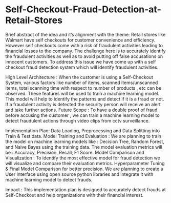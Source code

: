 # Self-Checkout-Fraud-Detection-at-Retail-Stores

Brief abstract of the idea and it’s alignment with the theme:
Retail stores like Walmart have self checkouts for customer convenience and efficiency. However self checkouts come with a risk of fraudulent activities leading to financial losses to the company. The challenge here is to accurately identify the fraudulent activities as well as to avoid putting off false accusations on innocent customers. To address this issue we have come up with a self checkout fraud detection system which will identify fraudulent activities. 

High Level Architecture :
When the customer is using a Self-Checkout System, various factors like number of items, scanned items/unscanned items, total scanning time with respect to number of products , etc can be observed. These features will be used to train a machine learning model. This model will help to identify the patterns and detect if it is a fraud or not. If a fraudulent activity is detected the security person will receive an alert and take further actions. 
Future Scope : To have a double proof of fraud before accusing the customer , we can train a machine learning model to detect fraudulent actions through video clips from cctv surveillance.

Implementation Plan:
Data Loading, Preprocessing and Data Splitting into Train & Test data.
Model Training and Evaluation : We are planning to train the model on machine learning models like : Decision Tree, Random Forest, and Naive Bayes using the training data. The model evaluation metrics will be :  Accuracy, Precision, Recall, F1 Score.
Model Comparison and Visualization : To identify the most effective model for fraud detection we will  visualize and compare their evaluation metrics. 
Hyperparameter Tuning & Final Model Comparison for better precision.
We are planning to create a User Interface using open source python libraries and integrate it with machine learning model to detect frauds.

Impact : This implementation plan is designed to accurately detect frauds at Self-Checkout and help organizations with their financial interest.
